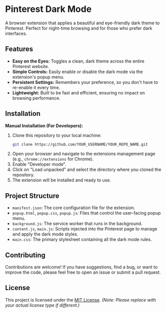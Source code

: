 # Pinterest Dark Mode

A browser extension that applies a beautiful and eye-friendly dark theme to Pinterest. Perfect for night-time browsing and for those who prefer dark interfaces.

## Features

*   **Easy on the Eyes:** Toggles a clean, dark theme across the entire Pinterest website.
*   **Simple Controls:** Easily enable or disable the dark mode via the extension's popup menu.
*   **Persistent Settings:** Remembers your preference, so you don't have to re-enable it every time.
*   **Lightweight:** Built to be fast and efficient, ensuring no impact on browsing performance.

## Installation

**Manual Installation (For Developers):**

1.  Clone this repository to your local machine:
    ```bash
    git clone https://github.com/YOUR_USERNAME/YOUR_REPO_NAME.git
    ```
2.  Open your browser and navigate to the extensions management page (e.g., `chrome://extensions` for Chrome).
3.  Enable "Developer mode".
4.  Click on "Load unpacked" and select the directory where you cloned the repository.
5.  The extension will be installed and ready to use.

## Project Structure

*   `manifest.json`: The core configuration file for the extension.
*   `popup.html`, `popup.css`, `popup.js`: Files that control the user-facing popup menu.
*   `background.js`: The service worker that runs in the background.
*   `content.js`, `main.js`: Scripts injected into the Pinterest page to manage and apply the dark mode styles.
*   `main.css`: The primary stylesheet containing all the dark mode rules.

## Contributing

Contributions are welcome! If you have suggestions, find a bug, or want to improve the code, please feel free to open an issue or submit a pull request.

## License

This project is licensed under the [MIT License](LICENSE). *(Note: Please replace with your actual license type if different.)*
